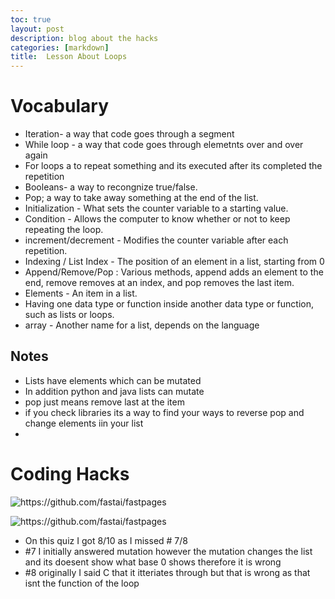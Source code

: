 ```yaml
---
toc: true
layout: post
description: blog about the hacks 
categories: [markdown]
title:  Lesson About Loops 
---
```

# Vocabulary
- Iteration- a way that code goes through a segment
- While loop - a way that code goes through elemetnts over and over again 
- For loops a to repeat something and its executed after its completed the repetition 
- Booleans- a way to recongnize true/false.
- Pop; a way to take away something at the end of the list. 
- Initialization - What sets the counter variable to a starting value. 
- Condition - Allows the computer to know whether or not to keep repeating the loop.
- increment/decrement - Modifies the counter variable after each repetition.
- Indexing / List Index - The position of an element in a list, starting from 0 
- Append/Remove/Pop : Various methods, append adds an element to the end, remove removes at an index, and pop removes the last item. 
- Elements - An item in a list. 
-  Having one data type or function inside another data type or function, such as lists or loops. 
- array - Another name for a list, depends on the language

## Notes 
- Lists have elements which can be mutated 
- In addition python and java lists can mutate
- pop just means remove last at the item 
- if you check libraries its a way to find your ways to reverse pop and change elements iin your list  
- 
# Coding Hacks
![]({{site.baseurl}}/images/reverse.png "https://github.com/fastai/fastpages")



![]({{site.baseurl}}/images/quizr.png "https://github.com/fastai/fastpages")

- On this quiz I got 8/10 as I missed # 7/8
- #7 I initially answered mutation however the mutation changes the list and its doesent show what base 0 shows therefore it is wrong 
- #8 originally I said C that it itteriates through but that is wrong as that isnt the function of the loop 


